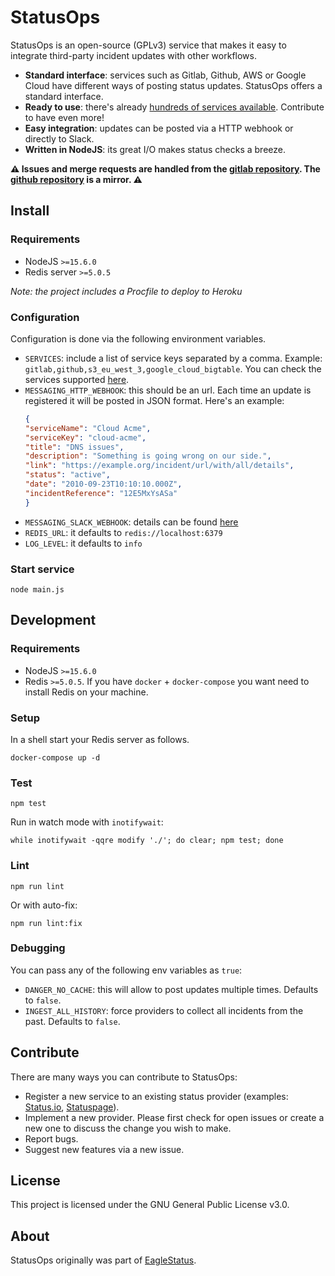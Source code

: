 # StatusOps

StatusOps is an open-source (GPLv3) service that makes it easy to integrate third-party incident updates with other workflows.

- **Standard interface**: services such as Gitlab, Github, AWS or Google Cloud have different ways of posting status updates. StatusOps offers a standard interface.
- **Ready to use**: there's already [hundreds of services available](https://gitlab.com/statusops/statusops/-/packages/1101031). Contribute to have even more!
- **Easy integration**: updates can be posted via a HTTP webhook or directly to Slack.
- **Written in NodeJS**: its great I/O makes status checks a breeze.

**⚠️ Issues and merge requests are handled from the [gitlab repository](https://gitlab.com/statusops/statusops). The [github repository](https://github.com/statusops/statusops) is a mirror. ⚠️**

## Install

### Requirements

- NodeJS `>=15.6.0`
- Redis server `>=5.0.5`

*Note: the project includes a Procfile to deploy to Heroku*

### Configuration

Configuration is done via the following environment variables.

- `SERVICES`: include a list of service keys separated by a comma. Example: `gitlab,github,s3_eu_west_3,google_cloud_bigtable`. You can check the services supported [here](https://gitlab.com/statusops/statusops/-/packages/1101031).
- `MESSAGING_HTTP_WEBHOOK`: this should be an url. Each time an update is registered it will be posted in JSON format. Here's an example:
    ```json
    {
    "serviceName": "Cloud Acme",
    "serviceKey": "cloud-acme",
    "title": "DNS issues",
    "description": "Something is going wrong on our side.",
    "link": "https://example.org/incident/url/with/all/details",
    "status": "active",
    "date": "2010-09-23T10:10:10.000Z",
    "incidentReference": "12E5MxYsASa"
    }
    ```
- `MESSAGING_SLACK_WEBHOOK`: details can be found [here](https://slack.com/intl/en-gb/help/articles/115005265063-Incoming-webhooks-for-Slack)
- `REDIS_URL`: it defaults to `redis://localhost:6379`
- `LOG_LEVEL`: it defaults to `info`

### Start service

```
node main.js
```

## Development

### Requirements

- NodeJS `>=15.6.0`
- Redis `>=5.0.5`. If you have `docker` + `docker-compose` you want need to install Redis on your machine.

### Setup

In a shell start your Redis server as follows.

```
docker-compose up -d
```

### Test

```
npm test
```

Run in watch mode with `inotifywait`:

```
while inotifywait -qqre modify './'; do clear; npm test; done
```


### Lint

```
npm run lint
```

Or with auto-fix:

```
npm run lint:fix
```

### Debugging

You can pass any of the following env variables as `true`:

- `DANGER_NO_CACHE`: this will allow to post updates multiple times. Defaults to `false`.
- `INGEST_ALL_HISTORY`: force providers to collect all incidents from the past. Defaults to `false`.


## Contribute

There are many ways you can contribute to StatusOps:

- Register a new service to an existing status provider (examples: [Status.io](src/providers/statusio.yml), [Statuspage](src/providers/statuspage.yml)).
- Implement a new provider. Please first check for open issues or create a new one to discuss the change you wish to make.
- Report bugs.
- Suggest new features via a new issue.

## License

This project is licensed under the GNU General Public License v3.0.

## About

StatusOps originally was part of [EagleStatus](https://about.eaglestatus.io).
